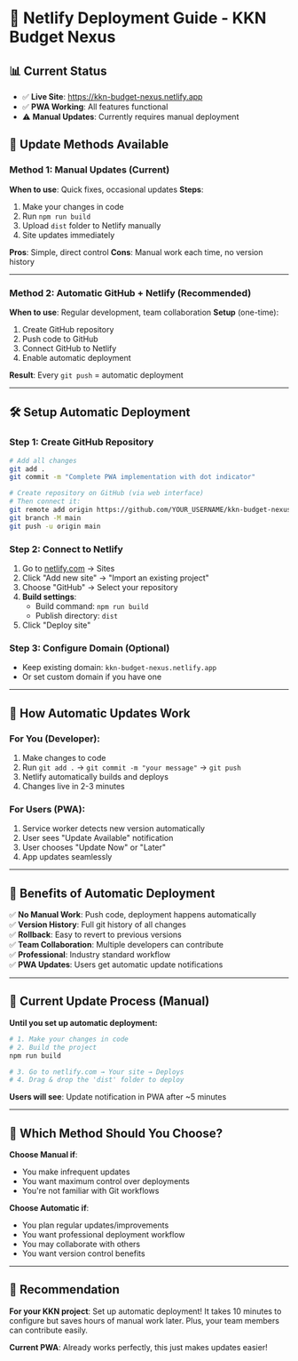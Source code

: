 # 🚀 Netlify Deployment Guide - KKN Budget Nexus

## 📊 **Current Status**

- ✅ **Live Site**: https://kkn-budget-nexus.netlify.app
- ✅ **PWA Working**: All features functional
- ⚠️ **Manual Updates**: Currently requires manual deployment

## 🔄 **Update Methods Available**

### **Method 1: Manual Updates (Current)**

**When to use**: Quick fixes, occasional updates
**Steps**:

1. Make your changes in code
2. Run `npm run build`
3. Upload `dist` folder to Netlify manually
4. Site updates immediately

**Pros**: Simple, direct control
**Cons**: Manual work each time, no version history

---

### **Method 2: Automatic GitHub + Netlify (Recommended)**

**When to use**: Regular development, team collaboration
**Setup** (one-time):

1. Create GitHub repository
2. Push code to GitHub
3. Connect GitHub to Netlify
4. Enable automatic deployment

**Result**: Every `git push` = automatic deployment

---

## 🛠️ **Setup Automatic Deployment**

### **Step 1: Create GitHub Repository**

```bash
# Add all changes
git add .
git commit -m "Complete PWA implementation with dot indicator"

# Create repository on GitHub (via web interface)
# Then connect it:
git remote add origin https://github.com/YOUR_USERNAME/kkn-budget-nexus.git
git branch -M main
git push -u origin main
```

### **Step 2: Connect to Netlify**

1. Go to [netlify.com](https://netlify.com) → Sites
2. Click "Add new site" → "Import an existing project"
3. Choose "GitHub" → Select your repository
4. **Build settings**:
   - Build command: `npm run build`
   - Publish directory: `dist`
5. Click "Deploy site"

### **Step 3: Configure Domain (Optional)**

- Keep existing domain: `kkn-budget-nexus.netlify.app`
- Or set custom domain if you have one

---

## 🔄 **How Automatic Updates Work**

### **For You (Developer)**:

1. Make changes to code
2. Run `git add .` → `git commit -m "your message"` → `git push`
3. Netlify automatically builds and deploys
4. Changes live in 2-3 minutes

### **For Users (PWA)**:

1. Service worker detects new version automatically
2. User sees "Update Available" notification
3. User chooses "Update Now" or "Later"
4. App updates seamlessly

---

## 🎯 **Benefits of Automatic Deployment**

✅ **No Manual Work**: Push code, deployment happens automatically  
✅ **Version History**: Full git history of all changes  
✅ **Rollback**: Easy to revert to previous versions  
✅ **Team Collaboration**: Multiple developers can contribute  
✅ **Professional**: Industry standard workflow  
✅ **PWA Updates**: Users get automatic update notifications

---

## 🚨 **Current Update Process (Manual)**

**Until you set up automatic deployment:**

```bash
# 1. Make your changes in code
# 2. Build the project
npm run build

# 3. Go to netlify.com → Your site → Deploys
# 4. Drag & drop the 'dist' folder to deploy
```

**Users will see**: Update notification in PWA after ~5 minutes

---

## 🤔 **Which Method Should You Choose?**

**Choose Manual if**:

- You make infrequent updates
- You want maximum control over deployments
- You're not familiar with Git workflows

**Choose Automatic if**:

- You plan regular updates/improvements
- You want professional deployment workflow
- You may collaborate with others
- You want version control benefits

---

## 🎉 **Recommendation**

**For your KKN project**: Set up automatic deployment! It takes 10 minutes to configure but saves hours of manual work later. Plus, your team members can contribute easily.

**Current PWA**: Already works perfectly, this just makes updates easier!
